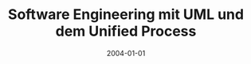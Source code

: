 ---
abstract: ''
authors:
- Wolfgang Zuser
- Thomas Grechenig
- Monika Köhle
date: '2004-01-01'
featured: false
links:
- name: Publik
  url: https://publik.tuwien.ac.at/showentry.php?ID=138847&lang=2
publication_types:
- '5'
publishDate: '2004-01-01'
title: Software Engineering mit UML und dem Unified Process
url_pdf: ''
---